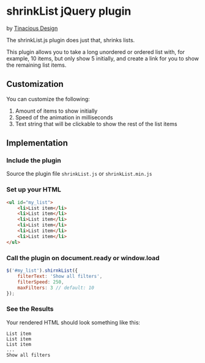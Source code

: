 # shrinkList jQuery plugin

by [Tinacious Design](http://tinaciousdesign.com)

The shrinkList.js plugin does just that, shrinks lists.

This plugin allows you to take a long unordered or ordered list with, for example, 10 items, but only show 5 initially, and create a link for you to show the remaining list items.

## Customization

You can customize the following:

1. Amount of items to show initially
2. Speed of the animation in milliseconds 
3. Text string that will be clickable to show the rest of the list items

## Implementation

### Include the plugin

Source the plugin file `shrinkList.js` or `shrinkList.min.js`

### Set up your HTML

```html
<ul id="my_list">
    <li>List item</li>
    <li>List item</li>
    <li>List item</li>
    <li>List item</li>
    <li>List item</li>
    <li>List item</li>
</ul>
```

### Call the plugin on document.ready or window.load

```js
$('#my_list').shirnkList({
    filterText: 'Show all filters',
    filterSpeed: 250,
    maxFilters: 3 // default: 10
});
```

### See the Results

Your rendered HTML should look something like this:

```
List item
List item
List item
...
Show all filters
```



